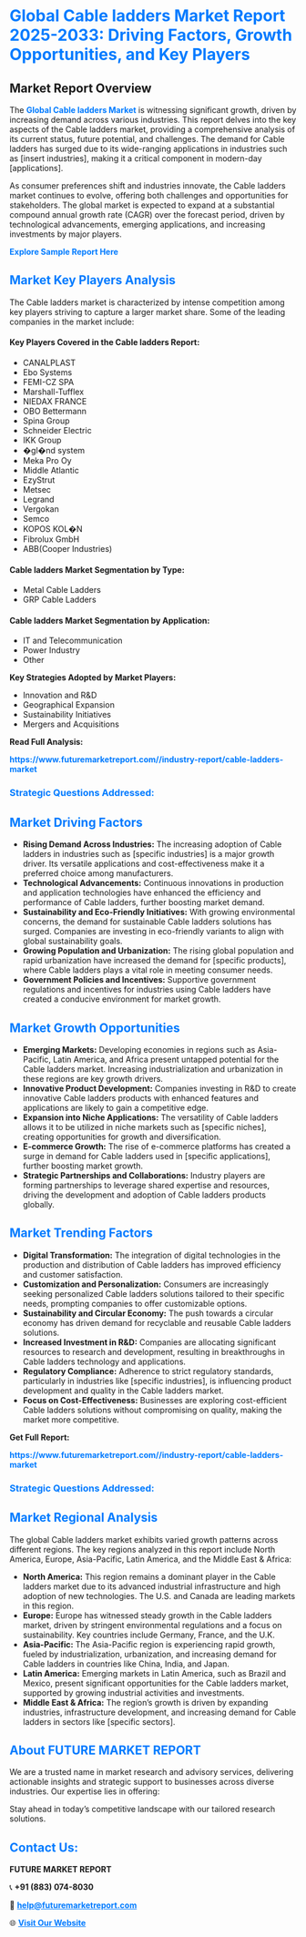 <h1 style="color: #007BFF;">Global Cable ladders Market Report 2025-2033: Driving Factors, Growth Opportunities, and Key Players</h1>

<section id="overview">
<h2>Market Report Overview</h2>
<p>The <a href="https://www.futuremarketreport.com//industry-report/cable-ladders-market" style="color: #007BFF; text-decoration: none;"><strong>Global Cable ladders Market</strong></a> is witnessing significant growth, driven by increasing demand across various industries. This report delves into the key aspects of the Cable ladders market, providing a comprehensive analysis of its current status, future potential, and challenges. The demand for Cable ladders has surged due to its wide-ranging applications in industries such as [insert industries], making it a critical component in modern-day [applications].</p>
<p>As consumer preferences shift and industries innovate, the Cable ladders market continues to evolve, offering both challenges and opportunities for stakeholders. The global market is expected to expand at a substantial compound annual growth rate (CAGR) over the forecast period, driven by technological advancements, emerging applications, and increasing investments by major players.</p>
</section>

<section id="overview">
<p><a href="https://www.futuremarketreport.com//request-sample/reportId=46033" style="color: #007BFF; text-decoration: none;"><strong>Explore Sample Report Here</strong></a></p>
</section>

<section id="key-players">
<h2 style="color: #007BFF;">Market Key Players Analysis</h2>
<p>The Cable ladders market is characterized by intense competition among key players striving to capture a larger market share. Some of the leading companies in the market include:</p>
<h4>Key Players Covered in the Cable ladders Report:</h4>
<ul><li>CANALPLAST</li><li>Ebo Systems</li><li>FEMI-CZ SPA</li><li>Marshall-Tufflex</li><li>NIEDAX FRANCE</li><li>OBO Bettermann</li><li>Spina Group</li><li>Schneider Electric</li><li>IKK Group</li><li>�gl�nd system</li><li>Meka Pro Oy</li><li>Middle Atlantic</li><li>EzyStrut</li><li>Metsec</li><li>Legrand</li><li>Vergokan</li><li>Semco</li><li>KOPOS KOL�N</li><li>Fibrolux GmbH</li><li>ABB(Cooper Industries)</li></ul>
<h4>Cable ladders Market Segmentation by Type:</h4>
<ul><li>Metal Cable Ladders</li><li>GRP Cable Ladders</li></ul>

<h4>Cable ladders Market Segmentation by Application:</h4>
<ul><li>IT and Telecommunication</li><li>Power Industry</li><li>Other</li></ul>
<p><strong>Key Strategies Adopted by Market Players:</strong></p>
<ul>
<li>Innovation and R&D</li>
<li>Geographical Expansion</li>
<li>Sustainability Initiatives</li>
<li>Mergers and Acquisitions</li>
</ul>
</section>

<section>
<p><strong>Read Full Analysis: </strong></p><a href="https://www.futuremarketreport.com//industry-report/cable-ladders-market" style="color: #007BFF; text-decoration: none;"><strong>https://www.futuremarketreport.com//industry-report/cable-ladders-market</strong></a>
<h3 style="color: #007BFF;">Strategic Questions Addressed:</h3>
</section>

<section id="driving-factors">
<h2 style="color: #007BFF;">Market Driving Factors</h2>
<ul>
<li><strong>Rising Demand Across Industries:</strong> The increasing adoption of Cable ladders in industries such as [specific industries] is a major growth driver. Its versatile applications and cost-effectiveness make it a preferred choice among manufacturers.</li>
<li><strong>Technological Advancements:</strong> Continuous innovations in production and application technologies have enhanced the efficiency and performance of Cable ladders, further boosting market demand.</li>
<li><strong>Sustainability and Eco-Friendly Initiatives:</strong> With growing environmental concerns, the demand for sustainable Cable ladders solutions has surged. Companies are investing in eco-friendly variants to align with global sustainability goals.</li>
<li><strong>Growing Population and Urbanization:</strong> The rising global population and rapid urbanization have increased the demand for [specific products], where Cable ladders plays a vital role in meeting consumer needs.</li>
<li><strong>Government Policies and Incentives:</strong> Supportive government regulations and incentives for industries using Cable ladders have created a conducive environment for market growth.</li>
</ul>
</section>

<section id="growth-opportunities">
<h2 style="color: #007BFF;">Market Growth Opportunities</h2>
<ul>
<li><strong>Emerging Markets:</strong> Developing economies in regions such as Asia-Pacific, Latin America, and Africa present untapped potential for the Cable ladders market. Increasing industrialization and urbanization in these regions are key growth drivers.</li>
<li><strong>Innovative Product Development:</strong> Companies investing in R&D to create innovative Cable ladders products with enhanced features and applications are likely to gain a competitive edge.</li>
<li><strong>Expansion into Niche Applications:</strong> The versatility of Cable ladders allows it to be utilized in niche markets such as [specific niches], creating opportunities for growth and diversification.</li>
<li><strong>E-commerce Growth:</strong> The rise of e-commerce platforms has created a surge in demand for Cable ladders used in [specific applications], further boosting market growth.</li>
<li><strong>Strategic Partnerships and Collaborations:</strong> Industry players are forming partnerships to leverage shared expertise and resources, driving the development and adoption of Cable ladders products globally.</li>
</ul>
</section>

<section id="trending-factors">
<h2 style="color: #007BFF;">Market Trending Factors</h2>
<ul>
<li><strong>Digital Transformation:</strong> The integration of digital technologies in the production and distribution of Cable ladders has improved efficiency and customer satisfaction.</li>
<li><strong>Customization and Personalization:</strong> Consumers are increasingly seeking personalized Cable ladders solutions tailored to their specific needs, prompting companies to offer customizable options.</li>
<li><strong>Sustainability and Circular Economy:</strong> The push towards a circular economy has driven demand for recyclable and reusable Cable ladders solutions.</li>
<li><strong>Increased Investment in R&D:</strong> Companies are allocating significant resources to research and development, resulting in breakthroughs in Cable ladders technology and applications.</li>
<li><strong>Regulatory Compliance:</strong> Adherence to strict regulatory standards, particularly in industries like [specific industries], is influencing product development and quality in the Cable ladders market.</li>
<li><strong>Focus on Cost-Effectiveness:</strong> Businesses are exploring cost-efficient Cable ladders solutions without compromising on quality, making the market more competitive.</li>
</ul>
</section>

<section>
<p><strong>Get Full Report: </strong></p><a href="https://www.futuremarketreport.com//industry-report/cable-ladders-market" style="color: #007BFF; text-decoration: none;"><strong>https://www.futuremarketreport.com//industry-report/cable-ladders-market</strong></a>
<h3 style="color: #007BFF;">Strategic Questions Addressed:</h3>
</section>


<section id="regional-analysis">
<h2 style="color: #007BFF;">Market Regional Analysis</h2>
<p>The global Cable ladders market exhibits varied growth patterns across different regions. The key regions analyzed in this report include North America, Europe, Asia-Pacific, Latin America, and the Middle East & Africa:</p>
<ul>
<li><strong>North America:</strong> This region remains a dominant player in the Cable ladders market due to its advanced industrial infrastructure and high adoption of new technologies. The U.S. and Canada are leading markets in this region.</li>
<li><strong>Europe:</strong> Europe has witnessed steady growth in the Cable ladders market, driven by stringent environmental regulations and a focus on sustainability. Key countries include Germany, France, and the U.K.</li>
<li><strong>Asia-Pacific:</strong> The Asia-Pacific region is experiencing rapid growth, fueled by industrialization, urbanization, and increasing demand for Cable ladders in countries like China, India, and Japan.</li>
<li><strong>Latin America:</strong> Emerging markets in Latin America, such as Brazil and Mexico, present significant opportunities for the Cable ladders market, supported by growing industrial activities and investments.</li>
<li><strong>Middle East & Africa:</strong> The region’s growth is driven by expanding industries, infrastructure development, and increasing demand for Cable ladders in sectors like [specific sectors].</li>
</ul>
</section>

<footer>
<h2 style="color: #007BFF;">About FUTURE MARKET REPORT</h2>
<p>We are a trusted name in market research and advisory services, delivering actionable insights and strategic support to businesses across diverse industries. Our expertise lies in offering:</p>

<p>Stay ahead in today’s competitive landscape with our tailored research solutions.</p>

<h2 style="color: #007BFF;">Contact Us:</h2>
<p><strong>FUTURE MARKET REPORT</strong></p>
<p>📞 <strong>+91 (883) 074-8030</strong></p>
<p>📧 <strong><a href="mailto:help@futuremarketreport.com" style="color: #007BFF;">help@futuremarketreport.com</a></strong></p>
<p>🌐 <strong><a href="https://www.futuremarketreport.com/" style="color: #007BFF;">Visit Our Website</a></strong></p>
</footer>